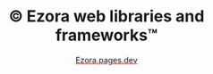 <h1 align="center">© Ezora web libraries and frameworks™ </h1>

<p align="center"> <a style="text-decoration-color: red;" href="https://ezora.pages.dev">Ezora.pages.dev</a></p>
